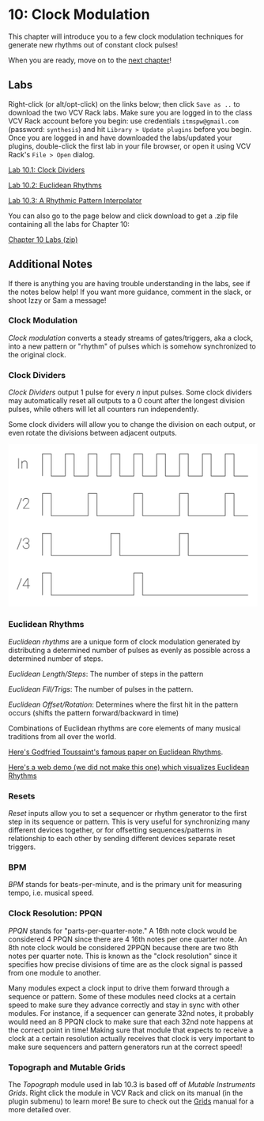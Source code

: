 # 10: Clock Modulation

This chapter will introduce you to a few clock modulation techniques for generate new rhythms out of constant clock pulses!

When you are ready, move on to the [next chapter](..Chapter-11/chapter11.md)! 

## Labs

Right-click (or alt/opt-click) on the links below; then click `Save as ..` to download the two VCV Rack labs.  Make sure you are logged in to the class VCV Rack account before you begin: use credentials `itmspw@gmail.com` (password: `synthesis`) and hit `Library > Update plugins` before you begin.  Once you are logged in and have downloaded the labs/updated your plugins, double-click the first lab in your file browser, or open it using VCV Rack's `File > Open` dialog.  

[Lab 10.1: Clock Dividers](./patches/lab_10_1_annotated.vcv)

[Lab 10.2: Euclidean Rhythms](./patches/lab_10_2_annotated.vcv)

[Lab 10.3: A Rhythmic Pattern Interpolator](./patches/lab_10_3_annotated.vcv)

You can also go to the page below and click download to get a .zip file containing all the labs for Chapter 10:

[Chapter 10 Labs (zip)](./patches/ch10_vcv_labs.zip)

## Additional Notes

If there is anything you are having trouble understanding in the labs, see if the notes below help! If you want more guidance, comment in the slack, or shoot Izzy or Sam a message!

### Clock Modulation

*Clock modulation* converts a steady streams of gates/triggers, aka a clock, into a new pattern or "rhythm" of pulses which is somehow synchronized to the original clock.

### Clock Dividers

*Clock Dividers* output 1 pulse for every *n* input pulses.  Some clock dividers may automatically reset all outputs to a 0 count after the longest division pulses, while others will let all counters run independently.

Some clock dividers will allow you to change the division on each output, or even rotate the divisions between adjacent outputs.

![Clock Divider](./images/divider_clocks.png)

### Euclidean Rhythms

*Euclidean rhythms* are a unique form of clock modulation generated by distributing a determined number of pulses as evenly as possible across a determined number of steps.

*Euclidean Length/Steps*: The number of steps in the pattern

*Euclidean Fill/Trigs*: The number of pulses in the pattern.

*Euclidean Offset/Rotation*: Determines where the first hit in the pattern occurs (shifts the pattern forward/backward in time)

Combinations of Euclidean rhythms are core elements of many musical traditions from all over the world.  

[Here's Godfried Toussaint's famous paper on Euclidean Rhythms](http://cgm.cs.mcgill.ca/~godfried/publications/banff.pdf).

[Here's a web demo (we did not make this one) which visualizes Euclidean Rhythms](https://dbkaplun.github.io/euclidean-rhythm/)

### Resets

*Reset* inputs allow you to set a sequencer or rhythm generator to the first step in its sequence or pattern.  This is very useful for synchronizing many different devices together, or for offsetting sequences/patterns in relationship to each other by sending different devices separate reset triggers. 

### BPM

*BPM* stands for beats-per-minute, and is the primary unit for measuring tempo, i.e. musical speed.

### Clock Resolution: PPQN

*PPQN* stands for "parts-per-quarter-note."  A 16th note clock would be considered 4 PPQN since there are 4 16th notes per one quarter note.  An 8th note clock would be considered 2PPQN because there are two 8th notes per quarter note.  This is known as the "clock resolution" since it specifies how precise divisions of time are as the clock signal is passed from one module to another.

Many modules expect a clock input to drive them forward through a sequence or pattern.  Some of these modules need clocks at a certain speed to make sure they advance correctly and stay in sync with other modules.  For instance, if a sequencer can generate 32nd notes, it probably would need an 8 PPQN clock to make sure that each 32nd note happens at the correct point in time!  Making sure that module that expects to receive a clock at a certain resolution actually receives that clock is very important to make sure sequencers and pattern generators run at the correct speed!

### Topograph and Mutable Grids

The *Topograph* module used in lab 10.3 is based off of *Mutable Instruments Grids*.  Right click the module in VCV Rack and click on its manual (in the plugin submenu) to learn more! Be sure to check out the [Grids](https://mutable-instruments.net/modules/grids/manual/) manual for a more detailed over.


